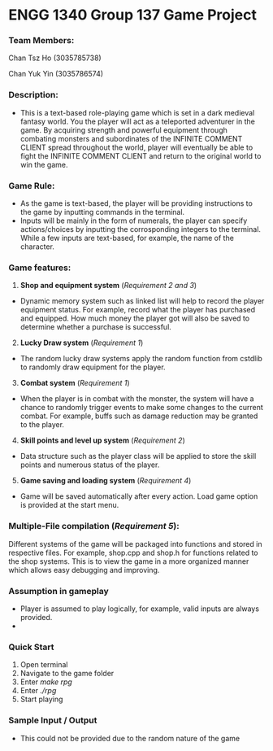 # ENGG 1340 Group 137 Game Project

### Team Members:
Chan Tsz Ho (3035785738)

Chan Yuk Yin (3035786574)

### Description:
- This is a text-based role-playing game which is set in a dark medieval fantasy world. You the player will act as a teleported adventurer in the game. 
By acquiring strength and powerful equipment through combating monsters and subordinates of the INFINITE COMMENT CLIENT spread throughout the world, player will eventually be able to fight the 
INFINITE COMMENT CLIENT and return to the original world to win the game.

### Game Rule:
- As the game is text-based, the player will be providing instructions to the game by inputting commands in the terminal.
- Inputs will be mainly in the form of numerals, the player can specify actions/choices by inputting the corrosponding integers to the terminal. While a few inputs are text-based, for example, the name of the character.

### Game features:
1. **Shop and equipment system** (*Requirement 2 and 3*)
- Dynamic memory system such as linked list will help to record the player equipment status. For example, record what the player has purchased and equipped. How much money the player got will also be saved to determine whether a purchase is successful.

2. **Lucky Draw system** (*Requirement 1*)
- The random lucky draw systems apply the random function from cstdlib to randomly draw equipment for the player.

3. **Combat system** (*Requirement 1*)
- When the player is in combat with the monster, the system will have a chance to randomly trigger events to make some changes to the current combat. For example, buffs such as damage reduction may be granted to the player.

4. **Skill points and level up system** (*Requirement 2*)
- Data structure such as the player class will be applied to store the skill points and numerous status of the player.

5. **Game saving and loading system** (*Requirement 4*)
- Game will be saved automatically after every action. Load game option is provided at the start menu.

### Multiple-File compilation (*Requirement 5*):
Different systems of the game will be packaged into functions and stored in respective files. For example, shop.cpp and shop.h for functions related to the shop systems. This is to view the game in a more organized manner which allows easy debugging and improving.

### Assumption in gameplay
- Player is assumed to play logically, for example, valid inputs are always provided.
- 
### Quick Start
1. Open terminal
2. Navigate to the game folder
3. Enter *make rpg*
4. Enter *./rpg*
5. Start playing

### Sample Input / Output 
- This could not be provided due to the random nature of the game
